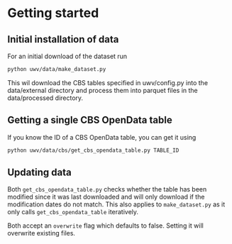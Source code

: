 Getting started
===============

## Initial installation of data 

For an initial download of the dataset run

```bash
python uwv/data/make_dataset.py
```

This wil download the CBS tables specified in uwv/config.py into the data/external directory
and process them into parquet files in the data/processed directory. 

## Getting a single CBS OpenData table

If you know the ID of a CBS OpenData table, you can get it using

```bash
python uwv/data/cbs/get_cbs_opendata_table.py TABLE_ID
```

## Updating data

Both `get_cbs_opendata_table.py` checks whether the table has been modified since
it was last downloaded and will only download if the modification dates do not match. 
This also applies to `make_dataset.py` as it only calls `get_cbs_opendata_table` iteratively.

Both accept an `overwrite` flag which defaults to false. Setting it will overwrite existing files. 
